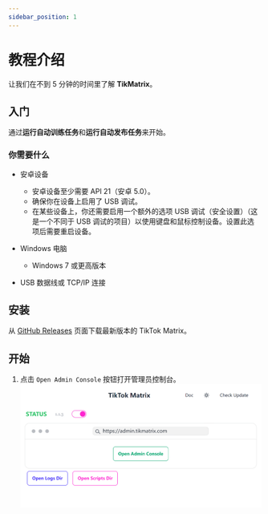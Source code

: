 ```yaml
---
sidebar_position: 1
---
```


# 教程介绍

让我们在不到 5 分钟的时间里了解 **TikMatrix**。

## 入门

通过**运行自动训练任务**和**运行自动发布任务**来开始。

### 你需要什么

- 安卓设备
  - 安卓设备至少需要 API 21（安卓 5.0）。
  - 确保你在设备上启用了 USB 调试。
  - 在某些设备上，你还需要启用一个额外的选项 USB 调试（安全设置）（这是一个不同于 USB 调试的项目）以使用键盘和鼠标控制设备。设置此选项后需要重启设备。

- Windows 电脑
  - Windows 7 或更高版本
- USB 数据线或 TCP/IP 连接

## 安装

从 [GitHub Releases](https://github.com/niostack/tiktok-matrix/releases) 页面下载最新版本的 TikTok Matrix。

## 开始

1. 点击 `Open Admin Console` 按钮打开管理员控制台。
![启动](img/startup.png)
